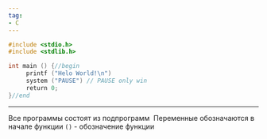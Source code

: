 ```yaml
---
tag:
- C
---
```

```C
#include <stdio.h>
#include <stdlib.h>

int main () {//begin
     printf ("Helo World!\n")
     system ("PAUSE") // PAUSE only win
     return 0;
}//end
```

---
Все программы состоят из подпрограмм 
Переменные обозначаются в начале функции
`()` - обозначение функции